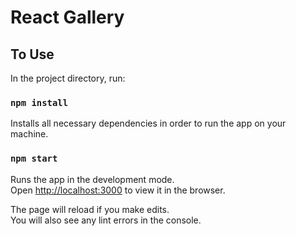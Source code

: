 # React Gallery #

## To Use

In the project directory, run:

### `npm install`

Installs all necessary dependencies in order to run the app on your machine.

### `npm start`

Runs the app in the development mode.<br>
Open [http://localhost:3000](http://localhost:3000) to view it in the browser.

The page will reload if you make edits.<br>
You will also see any lint errors in the console.
